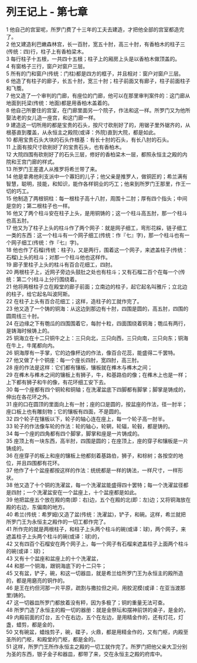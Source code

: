 # 列王记上 - 第七章
  
 1 他自己的宫室呢，所罗门费了十三年的工夫去建造，才把他全部的宫室都造完了。  
 2 他又建造利巴嫩森林宫，长一百肘，宽五十肘，高三十肘，有香柏木的柱子三(传统：四)行，柱子上有香柏梁木。  
 3 每行柱子十五根，一共四十五根；柱子上的厢房上头是以香柏木做顶盖的。  
 4 有窗格子三行，窗户对窗户三层。  
 5 所有的门和窗户(传统：门柱)都是四方的框子，并且相对：窗户对窗户三层。  
 6 他造了有柱子的廊子，长五十肘，宽三十肘；柱子前面又有廊子，柱子前面柱子和飞簷。  
 7 他又造了一个审判的门廊，有座位的门廊，他可以在那里审判案件的：这门廊从地面到托梁(传统：地面)都是用香柏木盖着的。  
 8 他自己所要住的宫室，在门廊里面另一个院子，作法和这一样。所罗门又为他所娶法老的女儿造一座宫，和这门廊一样。  
 9 建造这一切所用的都是宝贵的石头，按尺寸砍削好了的，用锯子里外锯齐的，从根基直到覆盖，从永恒主之殿院(或译：外院)直到大院，都是如此。  
 10 都用宝贵石头大块的石头作根基：有长十肘的石头，有长八肘的石头。  
 11 上面有按尺寸砍削好了的宝贵石头，也有香柏木。  
 12 大院四围有砍削好了的石头三层，修好的香柏梁木一层，都照永恒主之殿的内院和王宫门廊的样式。  
 13 所罗门王差遣人从推罗将希兰带了来。  
 14 他是拿弗他利支派中一个寡妇的儿子；他父亲是推罗人，做铜匠的；希兰满有智慧，聪明，技能，和知识，能作各样铜业的巧工；他来到所罗门王那里，作王一切的巧工。  
 15 他制造了两根铜柱：每一根柱子高十八肘，周围十二肘；厚有四个指头；中间是空的；第二根柱子也一样。  
 16 他又了两个柱斗安在柱子上头，是用铜铸的；这一个柱斗高五肘，那一个柱斗也高五肘。  
 17 他又为了柱子上头的柱斗作了两个网子：就是网子细工，弯形花綵，链子细工一类的东西：这一个柱斗有一个网子细工(传统：作『七』字)，那一个柱斗也有一个网子细工(传统：作『七』字)。  
 18 他也作了石榴(传统：柱子)，又是两行，围着这一个网子，来遮盖柱子(传统：石榴)上头的柱斗；对那一个柱斗他也这样作。  
 19 廊子里柱子上头的柱斗有百合花细工，四肘。  
 20 两根柱子上，近网子旁边头鼓肚之处也有柱斗；又有石榴二百个在每一个(传统：第二个)柱斗上分行围绕着。  
 21 他将两根柱子立在殿堂的廊子前面；立南边的柱子，起它起名叫雅斤；立北边的柱子，给它起名叫波阿斯。  
 22 在柱子上头有百合花细工；这样，造柱子的工就作完了。  
 23 他又造了一个铸的铜海：从这边到那边有十肘，四围是圆的，高五肘，四围的圆周线三十肘。  
 24 在边缘之下有匏瓜的四围围着它，每肘十粒，四面围绕着铜海；匏瓜有两行，是铸海时候铸上的。  
 25 铜海立在十二只铜牛之上：三只向北，三只向西，三只向南，三只向东；铜海在牛上，牛尾都向内。  
 26 铜海厚有一手掌，它的边像杯边的作法，像百合花蕊，能盛得二千罢特。  
 27 他又做了十个铜座：每一个座长四肘，宽四肘，高三肘。  
 28 座的作法是这样：它们都有镶板，镶板就在榫木与榫木之间；  
 29 在榫木与榫木之间的镶板上有狮子，牛，和基路伯的像；在榫木上也是一样；上下都有狮子和牛的像，有花环细工安下去。  
 30 每一个座都有四个铜轮和铜轴；在洗濯盆底下四脚都有脚掌；脚掌是铸成的，伸出在各花环之外。  
 31 座的口在圆顶的里面向上有一肘；座的口是圆的，按盆座的作法，径一肘半；座口板上也有雕刻物；它的镶板有四面，不是圆的。  
 32 四个轮子在镶板以下，轮子的轴心连在座上，每一个轮子高一肘半。  
 33 轮子的作法像车轮的作法：轮的轴心，轮辋，轮辐，轮毂，都是铸的。  
 34 每一个座的四角都有四个脚掌，脚掌和座是一片铸成的。  
 35 座顶上有一块东西，高半肘，四围是圆的；在座顶上，座的穿子和镶板是一片铸成的。  
 36 在座穿子的板上和座的镶板上他都刻着基路伯，狮子，和棕树；各按空的地位，并且四围都有花环。  
 37 他作了十个盆座都按这样的作法：统统都是一样的铸法，一样尺寸，一样形状。  
 38 他又造了十个铜的洗濯盆，每一个洗濯盆能盛得四十罢特；每一个洗濯盆径都是四肘；一个洗濯盆安在一个盆座上，十个盆座都是如此。  
 39 他把盆座五个放在殿的南(即：右)边，五个在殿的北(即：左)边；又将铜海放在殿的右边，东偏南的地方。  
 40 希兰(传统：希罗姆)又造了盆(传统：洗濯盆)，铲子，和碗。这样，希兰就把所罗门王为永恒主之殿作的一切工都作完了。  
 41 所作完的就是两根柱子，和柱子上头两个柱斗的碗(或译：球)，两个网子，来遮盖柱子上头两个柱斗的碗(或译：球)的，  
 42 又有四百个石榴安在两个网子上，每一个网子有石榴来遮盖柱子上面两个柱斗的碗(或译：球)；  
 43 又有十个盆座和盆座上的十个洗濯盆，  
 44 和那一个铜海，跟铜海底下的十二只牛；  
 45 又有盆，铲子，碗，和这一切器皿，就是希兰给所罗门王为永恒主的殿所造的，都是用磨亮的铜作的。  
 46 是王在约但河那一片平原，疏割与撒拉但之间，用胶泥模(或译：在亚当渡那里)铸的。  
 47 这一切器皿所罗门都放着没有秤，因为多极了；铜的重量无法可查。  
 48 所罗门造了永恒主的殿一切的器册：就是金祭坛和摆神前饼的桌子，是金的，  
 49 内殿前面的灯台，五个在右边，五个在左边，是用精金作的，还有灯花，灯盏，蜡剪，都是金的，  
 50 又有碗盆，蜡烛剪子，碗，碟子，火鼎，都是用精金作的，又有门枢，内殿至圣所的门枢，和殿堂的门枢，都是金的。  
 51 这样，所罗门王所作永恒主之殿的一切工就作完了。所罗门把他父亲大卫分别为圣的东西，银子金子和器皿，都带了来，交在永恒主之殿的府库中。